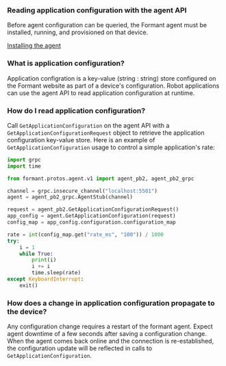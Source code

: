 ### Reading application configuration with the agent API

Before agent configuration can be queried, the Formant agent must be installed, running, and provisioned on that device.

[Installing the agent](./agent-debian-install.md)

### What is application configuration?

Application configration is a key-value (string : string) store configured on the Formant website as part of a device's configuration. Robot applications can use the agent API to read application configuration at runtime.

### How do I read application configuration?

Call `GetApplicationConfiguration` on the agent API with a `GetApplicationConfigurationRequest` object to retrieve the application configuration key-value store. Here is an example of `GetApplicationConfiguration` usage to control a simple application's rate:

```python
import grpc
import time

from formant.protos.agent.v1 import agent_pb2, agent_pb2_grpc

channel = grpc.insecure_channel("localhost:5501")
agent = agent_pb2_grpc.AgentStub(channel)

request = agent_pb2.GetApplicationConfigurationRequest()
app_config = agent.GetApplicationConfiguration(request)
config_map = app_config.configuration.configuration_map

rate = int(config_map.get("rate_ms", "100")) / 1000
try:
    i = 1
    while True:
        print(i)
        i += i
        time.sleep(rate)
except KeyboardInterrupt:
    exit()
```

### How does a change in application configuration propagate to the device?

Any configuration change requires a restart of the formant agent. Expect agent downtime of a few seconds after saving a configuration change. When the agent comes back online and the connection is re-established, the configuration update will be reflected in calls to `GetApplicationConfiguration`.
